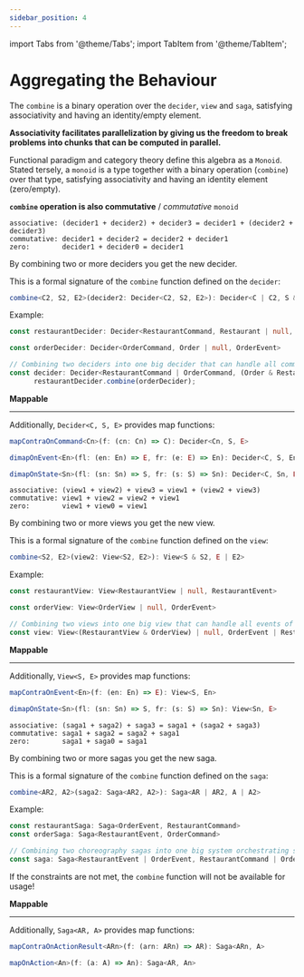 ```yaml
---
sidebar_position: 4
---
```


import Tabs from '@theme/Tabs';
import TabItem from '@theme/TabItem';

# Aggregating the Behaviour

The `combine` is a binary operation over the `decider`, `view` and `saga`, satisfying associativity and having an
identity/empty element.

**Associativity facilitates parallelization by giving us the freedom to break problems into chunks that can be computed
in parallel.**

Functional paradigm and category theory define this algebra as a `Monoid`.
Stated tersely, a `monoid` is a type together with a binary operation (`combine`) over that type, satisfying
associativity
and having an identity element (zero/empty).

**`combine` operation is also commutative** / *commutative* `monoid`

<Tabs groupId="component-type" queryString="component-type">
  <TabItem value="decider" label="Decider">

```
associative: (decider1 + decider2) + decider3 = decider1 + (decider2 + decider3)
commutative: decider1 + decider2 = decider2 + decider1
zero:        decider1 + decider0 = decider1
```

By combining two or more deciders you get the new decider.

This is a formal signature of the `combine` function defined on the `decider`:

```ts
combine<C2, S2, E2>(decider2: Decider<C2, S2, E2>): Decider<C | C2, S & S2, E | E2>
```

Example:

```ts
const restaurantDecider: Decider<RestaurantCommand, Restaurant | null, RestaurantEvent>

const orderDecider: Decider<OrderCommand, Order | null, OrderEvent>

// Combining two deciders into one big decider that can handle all commands of the system.
const decider: Decider<RestaurantCommand | OrderCommand, (Order & Restaurant) | null, RestaurantEvent | OrderEvent> =
      restaurantDecider.combine(orderDecider);
```


**Mappable**
____________

Additionally, `Decider<C, S, E>` provides map functions:

```ts
mapContraOnCommand<Cn>(f: (cn: Cn) => C): Decider<Cn, S, E>

dimapOnEvent<En>(fl: (en: En) => E, fr: (e: E) => En): Decider<C, S, En>

dimapOnState<Sn>(fl: (sn: Sn) => S, fr: (s: S) => Sn): Decider<C, Sn, E>
```


  </TabItem>
  <TabItem value="view" label="View">

```
associative: (view1 + view2) + view3 = view1 + (view2 + view3)
commutative: view1 + view2 = view2 + view1
zero:        view1 + view0 = view1
```

By combining two or more views you get the new view.

This is a formal signature of the `combine` function defined on the `view`:

```ts
combine<S2, E2>(view2: View<S2, E2>): View<S & S2, E | E2>
```

Example:

```ts
const restaurantView: View<RestaurantView | null, RestaurantEvent>

const orderView: View<OrderView | null, OrderEvent> 

// Combining two views into one big view that can handle all events of the system.
const view: View<(RestaurantView & OrderView) | null, OrderEvent | RestaurantEvent> = restaurantView.combine(orderView);
```


**Mappable**
____________

Additionally, `View<S, E>` provides map functions:

```ts
mapContraOnEvent<En>(f: (en: En) => E): View<S, En>

dimapOnState<Sn>(fl: (sn: Sn) => S, fr: (s: S) => Sn): View<Sn, E>
```


  </TabItem>
  <TabItem value="saga" label="Saga">

```
associative: (saga1 + saga2) + saga3 = saga1 + (saga2 + saga3)
commutative: saga1 + saga2 = saga2 + saga1
zero:        saga1 + saga0 = saga1
```

By combining two or more sagas you get the new saga.

This is a formal signature of the `combine` function defined on the `saga`:

```ts
combine<AR2, A2>(saga2: Saga<AR2, A2>): Saga<AR | AR2, A | A2>
```

Example:

```ts
const restaurantSaga: Saga<OrderEvent, RestaurantCommand>
const orderSaga: Saga<RestaurantEvent, OrderCommand>

// Combining two choreography sagas into one big system orchestrating saga.
const saga: Saga<RestaurantEvent | OrderEvent, RestaurantCommand | OrderCommand> = restaurantSaga.combine(orderSaga);
```

If the constraints are not met, the `combine` function will not be available for usage!

**Mappable**
____________

Additionally, `Saga<AR, A>` provides map functions:

```ts
mapContraOnActionResult<ARn>(f: (arn: ARn) => AR): Saga<ARn, A>

mapOnAction<An>(f: (a: A) => An): Saga<AR, An> 
```

  </TabItem>
</Tabs>

